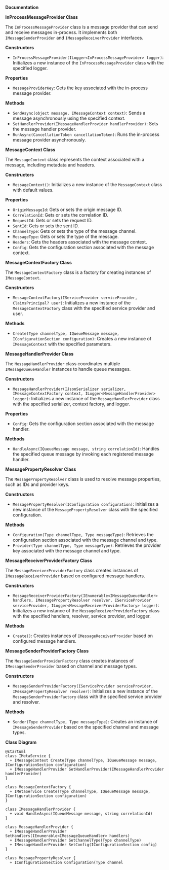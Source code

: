 **Documentation**

**InProcessMessageProvider Class**

The `InProcessMessageProvider` class is a message provider that can send and receive messages in-process. It implements both `IMessageSenderProvider` and `IMessageReceiverProvider` interfaces.

**Constructors**

* `InProcessMessageProvider(ILogger<InProcessMessageProvider> logger)`: Initializes a new instance of the `InProcessMessageProvider` class with the specified logger.

**Properties**

* `MessageProviderKey`: Gets the key associated with the in-process message provider.

**Methods**

* `SendAsync(object message, IMessageContext context)`: Sends a message asynchronously using the specified context.
* `SetHandlerProvider(IMessageHandlerProvider handlerProvider)`: Sets the message handler provider.
* `RunAsync(CancellationToken cancellationToken)`: Runs the in-process message provider asynchronously.

**MessageContext Class**

The `MessageContext` class represents the context associated with a message, including metadata and headers.

**Constructors**

* `MessageContext()`: Initializes a new instance of the `MessageContext` class with default values.

**Properties**

* `OriginMessageId`: Gets or sets the origin message ID.
* `CorrelationId`: Gets or sets the correlation ID.
* `RequestId`: Gets or sets the request ID.
* `SentId`: Gets or sets the sent ID.
* `ChannelType`: Gets or sets the type of the message channel.
* `MessageType`: Gets or sets the type of the message.
* `Headers`: Gets the headers associated with the message context.
* `Config`: Gets the configuration section associated with the message context.

**MessageContextFactory Class**

The `MessageContextFactory` class is a factory for creating instances of `IMessageContext`.

**Constructors**

* `MessageContextFactory(IServiceProvider serviceProvider, ClaimsPrincipal? user)`: Initializes a new instance of the `MessageContextFactory` class with the specified service provider and user.

**Methods**

* `Create(Type channelType, IQueueMessage message, IConfigurationSection configuration)`: Creates a new instance of `IMessageContext` with the specified parameters.

**MessageHandlerProvider Class**

The `MessageHandlerProvider` class coordinates multiple `IMessageQueueHandler` instances to handle queue messages.

**Constructors**

* `MessageHandlerProvider(IJsonSerializer serializer, IMessageContextFactory context, ILogger<MessageHandlerProvider> logger)`: Initializes a new instance of the `MessageHandlerProvider` class with the specified serializer, context factory, and logger.

**Properties**

* `Config`: Gets the configuration section associated with the message handler.

**Methods**

* `HandleAsync(IQueueMessage message, string correlationId)`: Handles the specified queue message by invoking each registered message handler.

**MessagePropertyResolver Class**

The `MessagePropertyResolver` class is used to resolve message properties, such as IDs and provider keys.

**Constructors**

* `MessagePropertyResolver(IConfiguration configuration)`: Initializes a new instance of the `MessagePropertyResolver` class with the specified configuration.

**Methods**

* `Configuration(Type channelType, Type messageType)`: Retrieves the configuration section associated with the message channel and type.
* `Provider(Type channelType, Type messageType)`: Retrieves the provider key associated with the message channel and type.

**MessageReceiverProviderFactory Class**

The `MessageReceiverProviderFactory` class creates instances of `IMessageReceiverProvider` based on configured message handlers.

**Constructors**

* `MessageReceiverProviderFactory(IEnumerable<IMessageQueueHandler> handlers, IMessagePropertyResolver resolver, IServiceProvider serviceProvider, ILogger<MessageReceiverProviderFactory> logger)`: Initializes a new instance of the `MessageReceiverProviderFactory` class with the specified handlers, resolver, service provider, and logger.

**Methods**

* `Create()`: Creates instances of `IMessageReceiverProvider` based on configured message handlers.

**MessageSenderProviderFactory Class**

The `MessageSenderProviderFactory` class creates instances of `IMessageSenderProvider` based on channel and message types.

**Constructors**

* `MessageSenderProviderFactory(IServiceProvider serviceProvider, IMessagePropertyResolver resolver)`: Initializes a new instance of the `MessageSenderProviderFactory` class with the specified service provider and resolver.

**Methods**

* `Sender(Type channelType, Type messageType)`: Creates an instance of `IMessageSenderProvider` based on the specified channel and message types.

**Class Diagram**

```plantuml
@startuml
class IMetaService {
  + IMessageContext Create(Type channelType, IQueueMessage message, IConfigurationSection configuration)
  + IMessageHandlerProvider SetHandlerProvider(IMessageHandlerProvider handlerProvider)
}

class MessageContextFactory {
  + IMetaService Create(Type channelType, IQueueMessage message, IConfigurationSection configuration)
}

class IMessageHandlerProvider {
  + void HandleAsync(IQueueMessage message, string correlationId)
}

class MessageHandlerProvider {
  + IMessageHandlerProvider SetHandlers(IEnumerable<IMessageQueueHandler> handlers)
  + IMessageHandlerProvider SetChannelType(Type channelType)
  + IMessageHandlerProvider SetConfig(IConfigurationSection config)
}

class MessagePropertyResolver {
  + IConfigurationSection Configuration(Type channel
